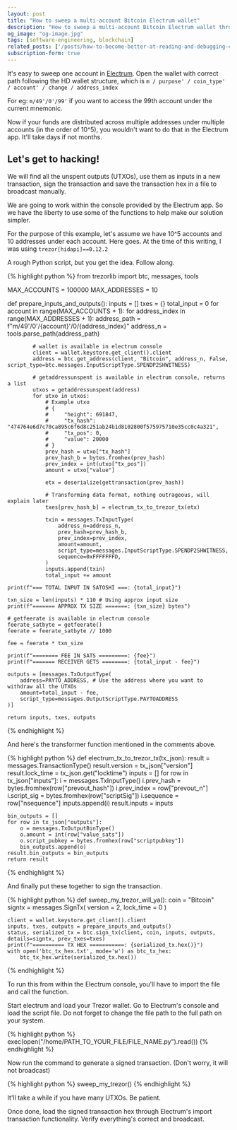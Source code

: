 ```yaml
---
layout: post
title: "How to sweep a multi-account Bitcoin Electrum wallet"
description: "How to sweep a multi-account Bitcoin Electrum wallet through Trezor if you can't export the mnemonic."
og_image: "og-image.jpg"
tags: [software-engineering, blockchain]
related_posts: ['/posts/how-to-become-better-at-reading-and-debugging-code']
subscription-form: true
---
```


It's easy to sweep one account in [Electrum](https://electrum.org/). Open the wallet with correct path following the HD wallet structure, which is `m / purpose' / coin_type' / account' / change / address_index`

For eg: `m/49'/0'/99'` if you want to access the 99th account under the current mnemonic.

Now if your funds are distributed across multiple addresses under multiple accounts (in the order of 10^5), you wouldn't want to do that in the Electrum app. It'll take days if not months.

## Let's get to hacking!

We will find all the unspent outputs (UTXOs), use them as inputs in a new transaction, sign the transaction and save the transaction hex in a file to broadcast manually.

We are going to work within the console provided by the Electrum app. So we have the liberty to use some of the functions to help make our solution simpler.

For the purpose of this example, let's assume we have 10^5 accounts and 10 addresses under each account. Here goes. At the time of this writing, I was using `trezor[hidapi]==0.12.2`

A rough Python script, but you get the idea. Follow along.

{% highlight python %}
from trezorlib import btc, messages, tools


MAX_ACCOUNTS = 100000
MAX_ADDRESSES = 10

def prepare_inputs_and_outputs():
    inputs = []
    txes = {}
    total_input = 0
    for account in range(MAX_ACCOUNTS + 1):
        for address_index in range(MAX_ADDRESSES + 1):
            address_path = f"m/49'/0'/{account}'/0/{address_index}"
            address_n = tools.parse_path(address_path)

            # wallet is available in electrum console
            client = wallet.keystore.get_client().client
            address = btc.get_address(client, "Bitcoin", address_n, False, script_type=btc.messages.InputScriptType.SPENDP2SHWITNESS)

            # getaddressunspent is available in electrum console, returns a list
            utxos = getaddressunspent(address)
            for utxo in utxos:
                # Example utxo
                # {
                #     "height": 691847,
                #     "tx_hash": "474764e6d7c70ca895c6f6d8c251ab24b1d8102800f575975710e35cc0c4a321",
                #     "tx_pos": 0,
                #     "value": 20000
                # }
                prev_hash = utxo["tx_hash"]
                prev_hash_b = bytes.fromhex(prev_hash)
                prev_index = int(utxo["tx_pos"])
                amount = utxo["value"]

                etx = deserialize(gettransaction(prev_hash))

                # Transforming data format, nothing outrageous, will explain later
                txes[prev_hash_b] = electrum_tx_to_trezor_tx(etx)

                txin = messages.TxInputType(
                    address_n=address_n,
                    prev_hash=prev_hash_b,
                    prev_index=prev_index,
                    amount=amount,
                    script_type=messages.InputScriptType.SPENDP2SHWITNESS,
                    sequence=0xFFFFFFFD,
                )
                inputs.append(txin)
                total_input += amount

    print(f"=== TOTAL INPUT IN SATOSHI ===: {total_input}")

    txn_size = len(inputs) * 110 # Using approx input size
    print(f"======= APPROX TX SIZE =======: {txn_size} bytes")

    # getfeerate is available in electrum console
    feerate_satbyte = getfeerate()
    feerate = feerate_satbyte // 1000

    fee = feerate * txn_size

    print(f"======== FEE IN SATS =========: {fee}")
    print(f"======= RECEIVER GETS ========: {total_input - fee}")

    outputs = [messages.TxOutputType(
        address=PAYTO_ADDRESS, # Use the address where you want to withdraw all the UTXOs
        amount=total_input - fee,
        script_type=messages.OutputScriptType.PAYTOADDRESS
    )]

    return inputs, txes, outputs
{% endhighlight %}

And here's the transformer function mentioned in the comments above.

{% highlight python %}
def electrum_tx_to_trezor_tx(tx_json):
    result = messages.TransactionType()
    result.version = tx_json["version"]
    result.lock_time = tx_json.get("locktime")
    inputs = []
    for row in tx_json["inputs"]:
        i = messages.TxInputType()
        i.prev_hash = bytes.fromhex(row["prevout_hash"])
        i.prev_index = row["prevout_n"]
        i.script_sig = bytes.fromhex(row["scriptSig"])
        i.sequence = row["nsequence"]
        inputs.append(i)
    result.inputs = inputs

    bin_outputs = []
    for row in tx_json["outputs"]:
        o = messages.TxOutputBinType()
        o.amount = int(row["value_sats"])
        o.script_pubkey = bytes.fromhex(row["scriptpubkey"])
        bin_outputs.append(o)
    result.bin_outputs = bin_outputs
    return result
{% endhighlight %}

And finally put these together to sign the transaction.

{% highlight python %}
def sweep_my_trezor_will_ya():
    coin = "Bitcoin"
    signtx = messages.SignTx(
        version = 2,
        lock_time = 0
    )

    client = wallet.keystore.get_client().client
    inputs, txes, outputs = prepare_inputs_and_outputs()
    status, serialized_tx = btc.sign_tx(client, coin, inputs, outputs, details=signtx, prev_txes=txes)
    print(f"========== TX HEX ===========: {serialized_tx.hex()}")
    with open('btc_tx_hex.txt', mode='w') as btc_tx_hex:
        btc_tx_hex.write(serialized_tx.hex())
{% endhighlight %}

To run this from within the Electrum console, you'll have to import the file and call the function.

Start electrum and load your Trezor wallet. Go to Electrum's console and load the script file. Do not forget to change the file path to the full path on your system.

{% highlight python %}
exec(open("/home/PATH_TO_YOUR_FILE/FILE_NAME.py").read())
{% endhighlight %}

Now run the command to generate a signed transaction. (Don't worry, it will not broadcast)

{% highlight python %}
sweep_my_trezor()
{% endhighlight %}

It'll take a while if you have many UTXOs. Be patient.

Once done, load the signed transaction hex through Electrum's import transaction functionality. Verify everything's correct and broadcast.
